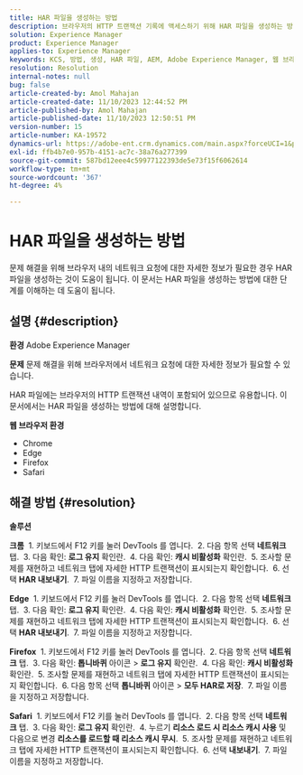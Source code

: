 ```yaml
---
title: HAR 파일을 생성하는 방법
description: 브라우저의 HTTP 트랜잭션 기록에 액세스하기 위해 HAR 파일을 생성하는 방법을 알아봅니다.
solution: Experience Manager
product: Experience Manager
applies-to: Experience Manager
keywords: KCS, 방법, 생성, HAR 파일, AEM, Adobe Experience Manager, 웹 브라우저, Safari, Firefox, Edge, Chrome
resolution: Resolution
internal-notes: null
bug: false
article-created-by: Amol Mahajan
article-created-date: 11/10/2023 12:44:52 PM
article-published-by: Amol Mahajan
article-published-date: 11/10/2023 12:50:51 PM
version-number: 15
article-number: KA-19572
dynamics-url: https://adobe-ent.crm.dynamics.com/main.aspx?forceUCI=1&pagetype=entityrecord&etn=knowledgearticle&id=4a68cdea-c67f-ee11-8179-6045bd006b25
exl-id: ffb4b7e0-957b-4151-ac7c-38a76a277399
source-git-commit: 587bd12eee4c59977122393de5e73f15f6062614
workflow-type: tm+mt
source-wordcount: '367'
ht-degree: 4%

---
```


# HAR 파일을 생성하는 방법


문제 해결을 위해 브라우저 내의 네트워크 요청에 대한 자세한 정보가 필요한 경우 HAR 파일을 생성하는 것이 도움이 됩니다. 이 문서는 HAR 파일을 생성하는 방법에 대한 단계를 이해하는 데 도움이 됩니다.

## 설명 {#description}


<b>환경</b>
Adobe Experience Manager

<b>문제</b>
문제 해결을 위해 브라우저에서 네트워크 요청에 대한 자세한 정보가 필요할 수 있습니다.

HAR 파일에는 브라우저의 HTTP 트랜잭션 내역이 포함되어 있으므로 유용합니다. 이 문서에서는 HAR 파일을 생성하는 방법에 대해 설명합니다.

<b>웹 브라우저 환경</b>

- Chrome
- Edge
- Firefox
- Safari



## 해결 방법 {#resolution}


<b>솔루션</b>

<b>크롬</b>
 1. 키보드에서 F12 키를 눌러 DevTools 를 엽니다.
 2. 다음 항목 선택 <b>네트워크</b> 탭.
 3. 다음 확인: <b>로그 유지</b> 확인란.
 4. 다음 확인: <b>캐시 비활성화</b> 확인란.
 5. 조사할 문제를 재현하고 네트워크 탭에 자세한 HTTP 트랜잭션이 표시되는지 확인합니다.
 6. 선택 <b>HAR 내보내기</b>.
 7. 파일 이름을 지정하고 저장합니다.

<b>Edge</b>
 1. 키보드에서 F12 키를 눌러 DevTools 를 엽니다.
 2. 다음 항목 선택 <b>네트워크</b> 탭.
 3. 다음 확인: <b>로그 유지</b> 확인란.
 4. 다음 확인: <b>캐시 비활성화</b> 확인란.
 5. 조사할 문제를 재현하고 네트워크 탭에 자세한 HTTP 트랜잭션이 표시되는지 확인합니다.
 6. 선택 <b>HAR 내보내기</b>.
 7. 파일 이름을 지정하고 저장합니다.

<b>Firefox</b>
 1. 키보드에서 F12 키를 눌러 DevTools 를 엽니다.
 2. 다음 항목 선택 <b>네트워크</b> 탭.
 3. 다음 확인: <b>톱니바퀴</b> 아이콘 > <b>로그 유지</b> 확인란.
 4. 다음 확인: <b>캐시 비활성화</b> 확인란.
 5. 조사할 문제를 재현하고 네트워크 탭에 자세한 HTTP 트랜잭션이 표시되는지 확인합니다.
 6. 다음 항목 선택 <b>톱니바퀴</b> 아이콘 > <b>모두 HAR로 저장</b>.
 7. 파일 이름을 지정하고 저장합니다.

<b>Safari</b>
 1. 키보드에서 F12 키를 눌러 DevTools 를 엽니다.
 2. 다음 항목 선택 <b>네트워크</b> 탭.
 3. 다음 확인: <b>로그 유지</b> 확인란.
 4. 누르기 <b>리소스 로드 시 리소스 캐시 사용</b> 및 다음으로 변경 <b>리소스를 로드할 때 리소스 캐시 무시</b>.
 5. 조사할 문제를 재현하고 네트워크 탭에 자세한 HTTP 트랜잭션이 표시되는지 확인합니다.
 6. 선택 <b>내보내기</b>.
 7. 파일 이름을 지정하고 저장합니다.
